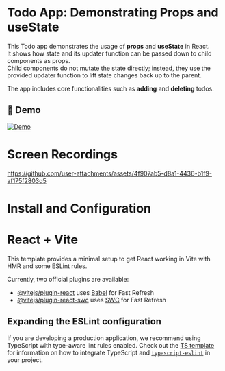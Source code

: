 # Todo App: Demonstrating Props and useState

This Todo app demonstrates the usage of **props** and **useState** in React.  
It shows how state and its updater function can be passed down to child components as props.  
Child components do not mutate the state directly; instead, they use the provided updater function to lift state changes back up to the parent.  

The app includes core functionalities such as **adding** and **deleting** todos.

## 🚀 Demo

[![Demo](https://img.shields.io/badge/Live%20Demo-React%20Todo-blue?style=for-the-badge&logo=vercel)](https://use-state-todo.vercel.app/)

# Screen Recordings


https://github.com/user-attachments/assets/4f907ab5-d8a1-4436-b1f9-af175f2803d5



# Install and Configuration

# React + Vite

This template provides a minimal setup to get React working in Vite with HMR and some ESLint rules.

Currently, two official plugins are available:

- [@vitejs/plugin-react](https://github.com/vitejs/vite-plugin-react/blob/main/packages/plugin-react) uses [Babel](https://babeljs.io/) for Fast Refresh
- [@vitejs/plugin-react-swc](https://github.com/vitejs/vite-plugin-react/blob/main/packages/plugin-react-swc) uses [SWC](https://swc.rs/) for Fast Refresh

## Expanding the ESLint configuration

If you are developing a production application, we recommend using TypeScript with type-aware lint rules enabled. Check out the [TS template](https://github.com/vitejs/vite/tree/main/packages/create-vite/template-react-ts) for information on how to integrate TypeScript and [`typescript-eslint`](https://typescript-eslint.io) in your project.

